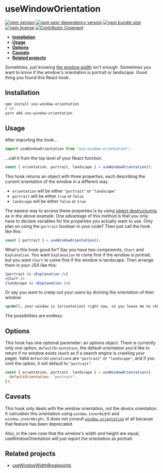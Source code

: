 # useWindowOrientation

[![npm version](https://img.shields.io/npm/v/use-window-orientation)](https://www.npmjs.com/package/use-window-orientation "View this package on npm")
[![npm peer dependency version](https://img.shields.io/npm/dependency-version/use-window-orientation/peer/react)](https://www.npmjs.com/package/use-window-orientation "View this package on npm")
[![npm bundle size](https://img.shields.io/bundlephobia/min/use-window-orientation)](https://www.npmjs.com/package/use-window-orientation "View this package on npm")
[![npm license](https://img.shields.io/npm/l/use-window-orientation)](/LICENSE)
[![Contributor Covenant](https://img.shields.io/badge/Contributor%20Covenant-v2.0-ff69b4.svg)](/CODE_OF_CONDUCT.md)

- **[Installation](#installation)**
- **[Usage](#usage)**
- **[Options](#options)**
- **[Caveats](#caveats)**
- **[Related projects](#related-projects)**

Sometimes, just knowing [the window width](https://github.com/tywmick/use-window-width-breakpoints) isn't enough. Sometimes you want to know if the window's orientation is portrait or landscape. Good thing you found this React hook.

<h2 id="installation">Installation</h2>

```sh
npm install use-window-orientation
# OR
yarn add use-window-orientation
```

<h2 id="usage">Usage</h2>

After importing the hook...

```js
import useWindowOrientation from "use-window-orientation";
```

...call it from the top level of your React function.

```js
const { orientation, portrait, landscape } = useWindowOrientation();
```

This hook returns an object with three properties, each describing the current orientation of the window in a different way.

- `orientation` will be either `"portrait"` or `"landscape"`
- `portrait` will be either `true` or `false`
- `landscape` will be either `false` or `true`

The easiest way to access these properties is by using [object destructuring](https://developer.mozilla.org/en-US/docs/Web/JavaScript/Reference/Operators/Destructuring_assignment), as in the above example. One advantage of this method is that you only have to declare variables for the properties you actually want to use. Only plan on using the `portrait` boolean in your code? Then just call the hook like this:

```js
const { portrait } = useWindowOrientation();
```

What's this hook good for? Say you have two components, `Chart` and `Explanation`. You want `Explanation` to come first if the window is portrait, but you want `Chart` to come first if the window is landscape. Then arrange them in your JSX like this:

```jsx
{portrait && <Explanation />}
<Chart />
{landscape && <Explanation />}
```

Or say you want to creep out your users by divining the orientation of their window:

```jsx
<p>Well, your window is {orientation} right now, so you leave me no choice.</p>
```

The possibilities are endless.

<h2 id="options">Options</h2>

This hook has one optional parameter: an options object. There is currently only one option, `defaultOrientation`, the default orientation you'd like to return if no window exists (such as if a search engine is crawling your page). Valid `defaultOrientation`s are `"portrait"` or `"landscape"`, and if you omit the option, it will default to `"portrait"`.

```js
const { orientation, portrait, landscape } = useWindowOrientation({
  defaultOrientation: "portrait",
});
```

<h2 id="caveats">Caveats</h2>

This hook only deals with the _window_ orientation, not the _device_ orientation. It calculates this orientation using `window.innerWidth` and `window.innerHeight`. It does not consult [`window.orientation`](https://developer.mozilla.org/en-US/docs/Web/API/Window/orientation) at all because that feature has been deprecated.

Also, in the rare case that the window's width and height are equal, useWindowOrientation will just report the orientation as portrait.

<h2 id="related-projects">Related projects</h2>

- [useWindowWidthBreakpoints](https://github.com/tywmick/use-window-width-breakpoints)
